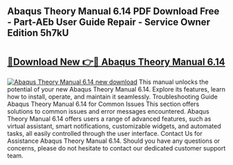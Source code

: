 ## Abaqus Theory Manual 6.14 PDF Download Free - Part-AEb User Guide Repair - Service Owner Edition 5h7kU

# <h2><a href="http://bc35147.oget.top/?id=Abaqus+Theory+Manual+6.14">🔗Download New 👉🔴 Abaqus Theory Manual 6.14</a></h2>

[![Abaqus Theory Manual 6.14 new download](https://i.imgur.com/5g1atiW.png)](http://bc35147.oget.top/?id=Abaqus+Theory+Manual+6.14)
This manual unlocks the potential of your new Abaqus Theory Manual 6.14. Explore its features, learn how to install, operate, and maintain it seamlessly. Troubleshooting Guide Abaqus Theory Manual 6.14 for Common Issues This section offers solutions to common issues and error messages encountered. Abaqus Theory Manual 6.14 offers users a range of advanced features, such as virtual assistant, smart notifications, customizable widgets, and automated tasks, all easily controlled through the user interface. Contact Us for Assistance Abaqus Theory Manual 6.14. Should you have any questions or concerns, please do not hesitate to contact our dedicated customer support team.
